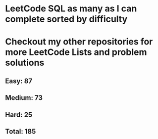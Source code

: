 <h1>LeetCode SQL as many as I can complete sorted by difficulty</h1>
<h1> Checkout my other repositories for more LeetCode Lists and problem solutions</h1>

<h2>Easy: 87</h2>
<h2>Medium: 73</h2>
<h2>Hard: 25</h2>
<h2>Total: 185</h2>

